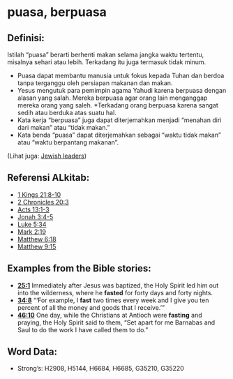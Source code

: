 # puasa, berpuasa

## Definisi:

Istilah “puasa” berarti berhenti makan selama jangka waktu tertentu, misalnya sehari atau lebih. Terkadang itu juga termasuk tidak minum.

* Puasa dapat membantu manusia untuk fokus kepada Tuhan dan berdoa tanpa terganggu oleh persiapan makanan dan makan.
* Yesus mengutuk para pemimpin agama Yahudi karena berpuasa dengan alasan yang salah. Mereka berpuasa agar orang lain menganggap mereka orang yang saleh.
*Terkadang orang berpuasa karena sangat sedih atau berduka atas suatu hal.
* Kata kerja “berpuasa” juga dapat diterjemahkan menjadi “menahan diri dari makan” atau “tidak makan.”
* Kata benda “puasa” dapat diterjemahkan sebagai “waktu tidak makan” atau “waktu berpantang makanan”.

(Lihat juga: [Jewish leaders](../other/jewishleaders.md))

## Referensi ALkitab:

* [1 Kings 21:8-10](rc://en/tn/help/1ki/21/08)
* [2 Chronicles 20:3](rc://en/tn/help/2ch/20/03)
* [Acts 13:1-3](rc://en/tn/help/act/13/01)
* [Jonah 3:4-5](rc://en/tn/help/jon/03/04)
* [Luke 5:34](rc://en/tn/help/luk/05/34)
* [Mark 2:19](rc://en/tn/help/mrk/02/19)
* [Matthew 6:18](rc://en/tn/help/mat/06/18)
* [Matthew 9:15](rc://en/tn/help/mat/09/15)

## Examples from the Bible stories:

* __[25:1](rc://en/tn/help/obs/25/01)__ Immediately after Jesus was baptized, the Holy Spirit led him out into the wilderness, where he __fasted__ for forty days and forty nights.
* __[34:8](rc://en/tn/help/obs/34/08)__ “‘For example, I __fast__ two times every week and I give you ten percent of all the money and goods that I receive.’”
* __[46:10](rc://en/tn/help/obs/46/10)__ One day, while the Christians at Antioch were __fasting__ and praying, the Holy Spirit said to them, “Set apart for me Barnabas and Saul to do the work I have called them to do.”

## Word Data:

* Strong’s: H2908, H5144, H6684, H6685, G35210, G35220
